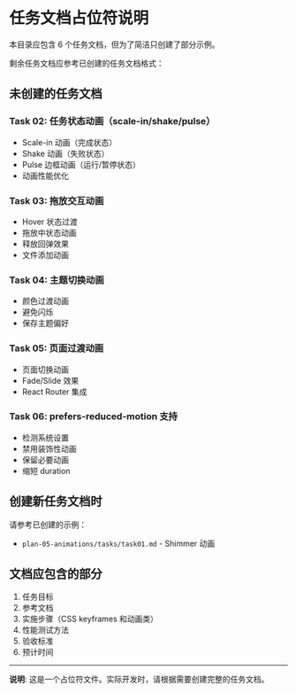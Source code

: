 # 任务文档占位符说明

本目录应包含 6 个任务文档，但为了简洁只创建了部分示例。

剩余任务文档应参考已创建的任务文档格式：

## 未创建的任务文档

### Task 02: 任务状态动画（scale-in/shake/pulse）
- Scale-in 动画（完成状态）
- Shake 动画（失败状态）
- Pulse 边框动画（运行/暂停状态）
- 动画性能优化

### Task 03: 拖放交互动画
- Hover 状态过渡
- 拖放中状态动画
- 释放回弹效果
- 文件添加动画

### Task 04: 主题切换动画
- 颜色过渡动画
- 避免闪烁
- 保存主题偏好

### Task 05: 页面过渡动画
- 页面切换动画
- Fade/Slide 效果
- React Router 集成

### Task 06: prefers-reduced-motion 支持
- 检测系统设置
- 禁用装饰性动画
- 保留必要动画
- 缩短 duration

## 创建新任务文档时

请参考已创建的示例：
- `plan-05-animations/tasks/task01.md` - Shimmer 动画

## 文档应包含的部分

1. 任务目标
2. 参考文档
3. 实施步骤（CSS keyframes 和动画类）
4. 性能测试方法
5. 验收标准
6. 预计时间

---

**说明**: 这是一个占位符文件。实际开发时，请根据需要创建完整的任务文档。
